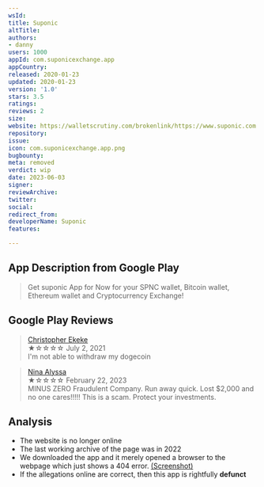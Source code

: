 ```yaml
---
wsId: 
title: Suponic
altTitle: 
authors:
- danny
users: 1000
appId: com.suponicexchange.app
appCountry: 
released: 2020-01-23
updated: 2020-01-23
version: '1.0'
stars: 3.5
ratings: 
reviews: 2
size: 
website: https://walletscrutiny.com/brokenlink/https://www.suponic.com:80/
repository: 
issue: 
icon: com.suponicexchange.app.png
bugbounty: 
meta: removed
verdict: wip
date: 2023-06-03
signer: 
reviewArchive: 
twitter: 
social: 
redirect_from: 
developerName: Suponic
features: 

---
```


## App Description from Google Play

> Get suponic App for Now for your SPNC wallet, Bitcoin wallet, Ethereum wallet and Cryptocurrency Exchange!

## Google Play Reviews  

> [Christopher Ekeke](https://play.google.com/store/apps/details?id=com.suponicexchange.app&gl=us)<br>
  ★☆☆☆☆ July 2, 2021 <br>
       I'm not able to withdraw my dogecoin

> [Nina Alyssa](https://play.google.com/store/apps/details?id=com.suponicexchange.app&gl=us)<br>
  ★☆☆☆☆ February 22, 2023 <br>
       MINUS ZERO Fraudulent Company. Run away quick. Lost $2,000 and no one cares!!!!! This is a scam. Protect your investments.

## Analysis 

- The website is no longer online
- The last working archive of the page was in 2022
- We downloaded the app and it merely opened a browser to the webpage which just shows a 404 error. [(Screenshot)](https://twitter.com/BitcoinWalletz/status/1664836170256117760)
- If the allegations online are correct, then this app is rightfully **defunct**